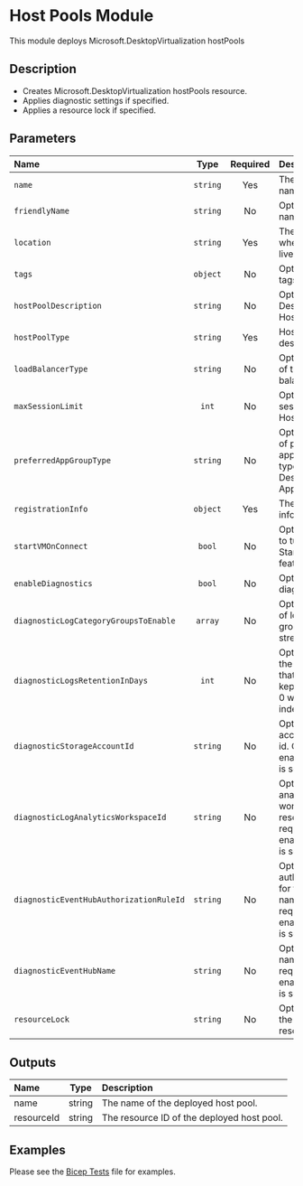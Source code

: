 # Host Pools Module

This module deploys Microsoft.DesktopVirtualization hostPools

## Description

- Creates Microsoft.DesktopVirtualization hostPools resource.
- Applies diagnostic settings if specified.
- Applies a resource lock if specified.

## Parameters

| Name                                    | Type     | Required | Description                                                                                                             |
| :-------------------------------------- | :------: | :------: | :---------------------------------------------------------------------------------------------------------------------- |
| `name`                                  | `string` | Yes      | The resource name.                                                                                                      |
| `friendlyName`                          | `string` | No       | Optional. Friendly name of HostPool.                                                                                    |
| `location`                              | `string` | Yes      | The geo-location where the resource lives.                                                                              |
| `tags`                                  | `object` | No       | Optional. Resource tags.                                                                                                |
| `hostPoolDescription`                   | `string` | No       | Optional. Description for HostPool.                                                                                     |
| `hostPoolType`                          | `string` | Yes      | HostPool type for desktop.                                                                                              |
| `loadBalancerType`                      | `string` | No       | Optional. The type of the load balancer.                                                                                |
| `maxSessionLimit`                       | `int`    | No       | Optional. The max session limit of HostPool.                                                                            |
| `preferredAppGroupType`                 | `string` | No       | Optional. The type of preferred application group type, default to Desktop Application Group.                           |
| `registrationInfo`                      | `object` | Yes      | The registration info of HostPool.                                                                                      |
| `startVMOnConnect`                      | `bool`   | No       | Optional. The flag to turn on/off StartVMOnConnect feature.                                                             |
| `enableDiagnostics`                     | `bool`   | No       | Optional. Enable diagnostic logging.                                                                                    |
| `diagnosticLogCategoryGroupsToEnable`   | `array`  | No       | Optional. The name of log category groups that will be streamed.                                                        |
| `diagnosticLogsRetentionInDays`         | `int`    | No       | Optional. Specifies the number of days that logs will be kept for; a value of 0 will retain data indefinitely.          |
| `diagnosticStorageAccountId`            | `string` | No       | Optional. Storage account resource id. Only required if enableDiagnostics is set to true.                               |
| `diagnosticLogAnalyticsWorkspaceId`     | `string` | No       | Optional. Log analytics workspace resource id. Only required if enableDiagnostics is set to true.                       |
| `diagnosticEventHubAuthorizationRuleId` | `string` | No       | Optional. Event hub authorization rule for the Event Hubs namespace. Only required if enableDiagnostics is set to true. |
| `diagnosticEventHubName`                | `string` | No       | Optional. Event hub name. Only required if enableDiagnostics is set to true.                                            |
| `resourceLock`                          | `string` | No       | Optional. Specify the type of resource lock.                                                                            |

## Outputs

| Name       | Type   | Description                                |
| :--------- | :----: | :----------------------------------------- |
| name       | string | The name of the deployed host pool.        |
| resourceId | string | The resource ID of the deployed host pool. |

## Examples

Please see the [Bicep Tests](test/main.test.bicep) file for examples.